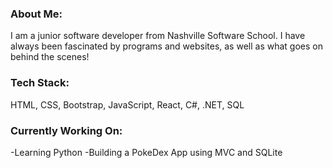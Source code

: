 ### About Me:
  I am a junior software developer from Nashville Software School. I have always been fascinated by programs and websites, as well as what goes on behind the scenes!

### Tech Stack:
  HTML, CSS, Bootstrap, JavaScript, React, C#, .NET, SQL

### Currently Working On:
  -Learning Python
  -Building a PokeDex App using MVC and SQLite
